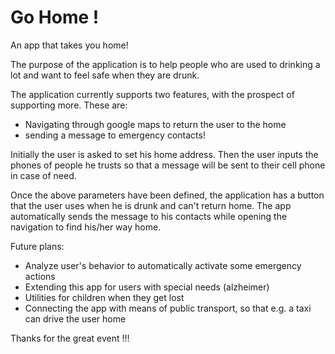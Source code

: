 # Go Home !


An app that takes you home!

The purpose of the application is to help people who are used to drinking a lot and want to feel safe when they are drunk.

The application currently supports two features, with the prospect of supporting more. 
These are:
  - Navigating through google maps to return the user to the home
  - sending a message to emergency contacts!


Initially the user is asked to set his home address. Then the user inputs the phones of people he trusts
so that a message will be sent to their cell phone in case of need. 

Once the above parameters have been defined, the application has a button that the user uses 
when he is drunk and can't return home. The app automatically sends the message to his contacts while 
opening the navigation to find his/her way home.

Future plans:

  - Analyze user's behavior to automatically activate some emergency actions
  - Extending this app for users with special needs (alzheimer)
  - Utilities for children when they get lost
  - Connecting the app with means of public transport, so that e.g. a taxi can drive the user home
  
  
Thanks for the great event !!!
